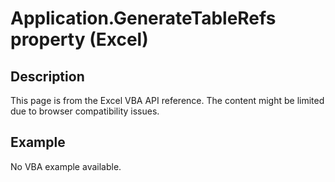 # Application.GenerateTableRefs property (Excel)

## Description
This page is from the Excel VBA API reference. The content might be limited due to browser compatibility issues.

## Example
No VBA example available.
